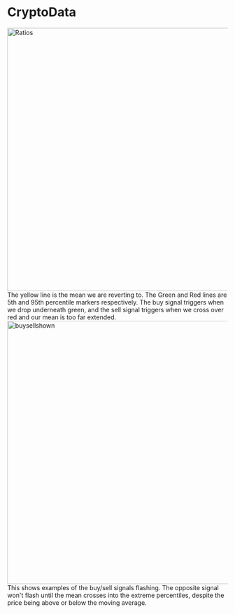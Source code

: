 # CryptoData
<img width="1200" height="600" alt="Ratios" src="https://github.com/user-attachments/assets/92f52460-f4c6-499f-99e3-358b06562f93" />
The yellow line is the mean we are reverting to. The Green and Red lines are 5th and 95th percentile markers respectively. The buy signal triggers when we drop underneath green, and the sell signal triggers when we cross over red and our mean is too far extended. 
<img width="1200" height="600" alt="buysellshown" src="https://github.com/user-attachments/assets/058bedca-280e-44d4-9146-fb16c838e547" />
This shows examples of the buy/sell signals flashing. The opposite signal won't flash until the mean crosses into the extreme percentiles, despite the price being above or below the moving average.


